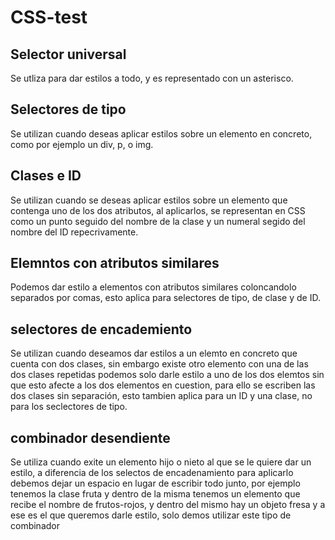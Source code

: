# CSS-test

## Selector universal
Se utliza para dar estilos a todo, y es representado con un asterisco.

## Selectores de tipo
Se utilizan cuando deseas aplicar estilos sobre un elemento en concreto, como por ejemplo un div, p, o img.

## Clases e ID
Se utilizan cuando se deseas aplicar estilos sobre un elemento que contenga uno de los dos atributos, al aplicarlos, se representan en CSS como un punto seguido del nombre de la clase y un numeral segido del nombre del ID repecrivamente.

## Elemntos con atributos similares
Podemos dar estilo a elementos con atributos similares coloncandolo separados por comas, esto aplica para selectores de tipo, de clase y de ID.

## selectores de encademiento
Se utilizan cuando deseamos dar estilos a un elemto en concreto que cuenta con dos clases, sin embargo existe otro elemento con una de las dos clases repetidas podemos solo darle estilo a uno de los dos elemtos sin que esto afecte a los dos elementos en cuestion, para ello se escriben las dos clases sin separación, esto tambien aplica para un ID y una clase, no para los seclectores de tipo.

## combinador desendiente
Se utiliza cuando exite un elemento hijo o nieto al que se le quiere dar un estilo, a diferencia de los selectos de encadenamiento para aplicarlo debemos dejar un espacio en lugar de escribir todo junto, por ejemplo tenemos la clase fruta y dentro de la misma tenemos un elemento que recibe el nombre de frutos-rojos, y dentro del mismo hay un objeto fresa y a ese es el que queremos darle estilo, solo demos utilizar este tipo de combinador